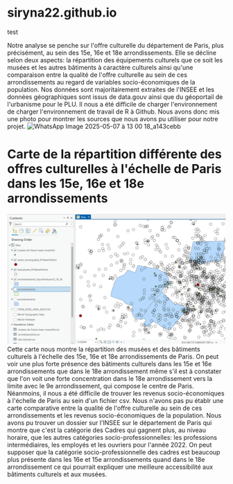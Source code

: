# siryna22.github.io
test

Notre analyse se penche sur l'offre culturelle du département de Paris, plus précisément, au sein des 15e, 16e et 18e arrondissements. Elle se décline selon deux aspects: la répartition des équipements culturels que ce soit les musées et les autres bâtiments à caractère culturels ainsi qu'une comparaison entre la qualité de l'offre culturelle au sein de ces arrondissements au regard de variables socio-économiques de la population. Nos données sont majoritairement extraites de l'INSEE et les données géographiques sont issus de data.gouv ainsi que du géoportail de l'urbanisme pour le PLU. Il nous a été difficile de charger l'environnement de charger l'environnement de travail de R à Github. Nous avons donc mis une photo pour montrer les sources que nous avons pu utiliser pour notre projet. 
![WhatsApp Image 2025-05-07 à 13 00 18_a143cebb](https://github.com/user-attachments/assets/59d1e0ff-0ff9-44e7-9e41-3ec500a3358c)

<!-- index.html -->
<!DOCTYPE html>
<html>
<head>
  <meta charset="UTF-8">
  <title>Ma carte</title>
</head>
<body>
  <h1>Carte de la répartition différente des offres culturelles à l'échelle de Paris dans les 15e, 16e et 18e arrondissements</h1>
  <img src="OffreCulturelle15_16_18.png" alt="Carte">
</body>
</html>
Cette carte nous montre la répartition des musées et des bâtiments culturels à l'échelle des 15e, 16e et 18e arrondissements de Paris. On peut voir une plus forte présence des bâtiments culturels dans les 15e et 16e arrondissements que dans le 18e arrondissement même s'il est à constater que l'on voit une forte concentration dans le 18e arrondissement vers la limite avec le 9e arrondissement, qui compose le centre de Paris. 
Néanmoins, il nous a été difficile de trouver les revenus socio-économiques à l'échelle de Paris au sein d'un fichier csv. Nous n'avons pas pu établr une carte comparative entre la qualité de l'offre culturelle au sein de ces arrondissements et les revenus socio-économiques de la population. Nous avons pu trouver un dossier sur l'INSEE sur le département de Paris qui montre que c'est la catégorie des Cadres qui gagnent plus, au niveau horaire, que les autres catégories socio-professionnelles: les professions intermédiaires, les employés et les ouvriers pour l'année 2022. On peut supposer que la catégorie socio-professionnelle des cadres est beaucoup plus présente dans les 16e et 15e arrondissements quand dans le 18e arrondissement ce qui pourrait expliquer une meilleure accessibilité aux bâtiments culturels et aux musées. 


